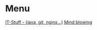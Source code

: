 <!-- TITLE: Home -->
<!-- SUBTITLE: A repository full of knowledge for the weak of mind ;-) -->


# Menu
[IT-Stuff - (java, git, nginx...)](it-stuff)
[Mind blowing](mind)